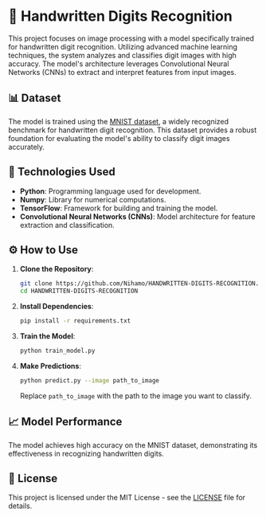 # 🧠 Handwritten Digits Recognition

This project focuses on image processing with a model specifically trained for handwritten digit recognition. Utilizing advanced machine learning techniques, the system analyzes and classifies digit images with high accuracy. The model's architecture leverages Convolutional Neural Networks (CNNs) to extract and interpret features from input images.

## 📊 Dataset

The model is trained using the [MNIST dataset](https://en.wikipedia.org/wiki/MNIST_database), a widely recognized benchmark for handwritten digit recognition. This dataset provides a robust foundation for evaluating the model's ability to classify digit images accurately.

## 🧱 Technologies Used

- **Python**: Programming language used for development.
- **Numpy**: Library for numerical computations.
- **TensorFlow**: Framework for building and training the model.
- **Convolutional Neural Networks (CNNs)**: Model architecture for feature extraction and classification.

## ⚙️ How to Use

1. **Clone the Repository**:

   ```bash
   git clone https://github.com/Nihamo/HANDWRITTEN-DIGITS-RECOGNITION.git
   cd HANDWRITTEN-DIGITS-RECOGNITION
   ```

2. **Install Dependencies**:

   ```bash
   pip install -r requirements.txt
   ```

3. **Train the Model**:

   ```bash
   python train_model.py
   ```

4. **Make Predictions**:

   ```bash
   python predict.py --image path_to_image
   ```

   Replace `path_to_image` with the path to the image you want to classify.

## 📈 Model Performance

The model achieves high accuracy on the MNIST dataset, demonstrating its effectiveness in recognizing handwritten digits.

## 📝 License

This project is licensed under the MIT License - see the [LICENSE](LICENSE) file for details.
